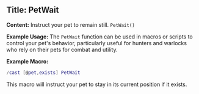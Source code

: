 ## Title: PetWait

**Content:**
Instruct your pet to remain still.
`PetWait()`

**Example Usage:**
The `PetWait` function can be used in macros or scripts to control your pet's behavior, particularly useful for hunters and warlocks who rely on their pets for combat and utility.

**Example Macro:**
```lua
/cast [@pet,exists] PetWait
```
This macro will instruct your pet to stay in its current position if it exists.